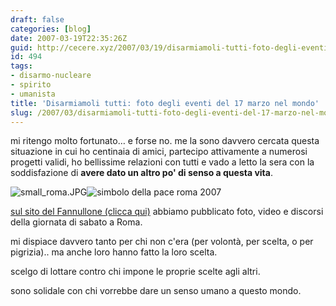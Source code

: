 ```yaml
---
draft: false
categories: [blog]
date: 2007-03-19T22:35:26Z
guid: http://cecere.xyz/2007/03/19/disarmiamoli-tutti-foto-degli-eventi-del-17-marzo-nel-mondo/
id: 494
tags:
- disarmo-nucleare
- spirito
- umanista
title: 'Disarmiamoli tutti: foto degli eventi del 17 marzo nel mondo'
slug: /2007/03/disarmiamoli-tutti-foto-degli-eventi-del-17-marzo-nel-mondo/
---
```


mi ritengo molto fortunato… e forse no. me la sono davvero cercata questa situazione in cui ho centinaia di amici, partecipo attivamente a numerosi progetti validi, ho bellissime relazioni con tutti e vado a letto la sera con la soddisfazione di **avere dato un altro po' di senso a questa vita**.

![small_roma.JPG](http://cecere.xyz/wp-content/uploads/sites/3/2007/03/small_roma.jpg)![simbolo della pace roma 2007](http://cecere.xyz/wp-content/uploads/sites/3/2007/03/small_roma_17-03-2007.jpg)

<a href="http://www.ilfannullone.it/new/foto-e-video-del-simbolo-della-pace-a-roma-17-marzo-2007/64/" target="_blank">sul sito del Fannullone (clicca qui)</a> abbiamo pubblicato foto, video e discorsi della giornata di sabato a Roma.

mi dispiace davvero tanto per chi non c'era (per volontà, per scelta, o per pigrizia).. ma anche loro hanno fatto la loro scelta.

scelgo di lottare contro chi impone le proprie scelte agli altri.
  
sono solidale con chi vorrebbe dare un senso umano a questo mondo.